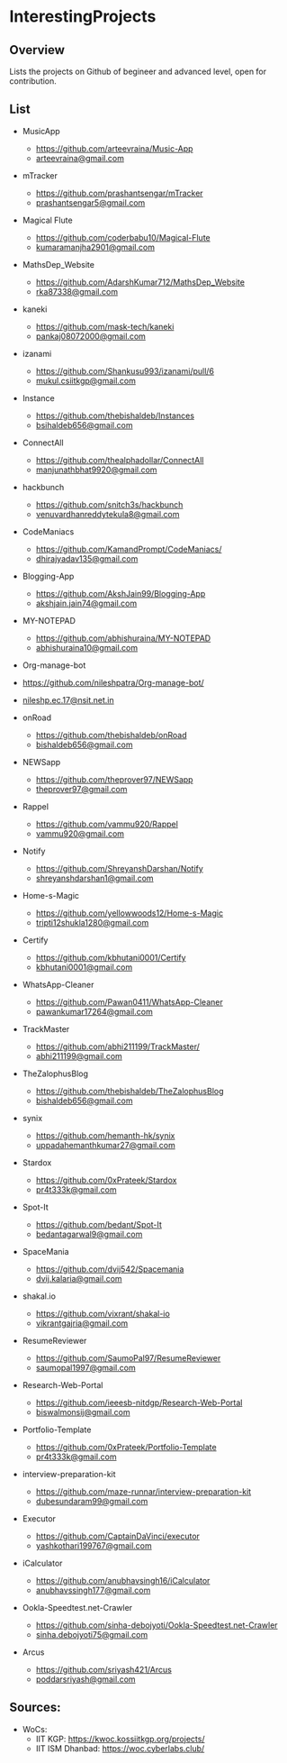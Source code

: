# InterestingProjects


## Overview
Lists the projects on Github of begineer and advanced level, open for contribution.


## List
- MusicApp 
  - https://github.com/arteevraina/Music-App
  -  arteevraina@gmail.com

- mTracker
  - https://github.com/prashantsengar/mTracker
  -  prashantsengar5@gmail.com
  
- Magical Flute
  - https://github.com/coderbabu10/Magical-Flute
  - kumaramanjha2901@gmail.com
  
- MathsDep_Website
  - https://github.com/AdarshKumar712/MathsDep_Website
  -  rka87338@gmail.com
  
- kaneki
  - https://github.com/mask-tech/kaneki
  - pankaj08072000@gmail.com
 
- izanami
  - https://github.com/Shankusu993/izanami/pull/6
  - mukul.csiitkgp@gmail.com
  
- Instance
  - https://github.com/thebishaldeb/Instances
  - bsihaldeb656@gmail.com

- ConnectAll
  - https://github.com/thealphadollar/ConnectAll
  - manjunathbhat9920@gmail.com
  
- hackbunch
  - https://github.com/snitch3s/hackbunch
  - venuvardhanreddytekula8@gmail.com
  
- CodeManiacs
  - https://github.com/KamandPrompt/CodeManiacs/
  - dhirajyadav135@gmail.com
  
- Blogging-App
  - https://github.com/AkshJain99/Blogging-App
  - akshjain.jain74@gmail.com
  
- MY-NOTEPAD
   - https://github.com/abhishuraina/MY-NOTEPAD
   - abhishuraina10@gmail.com
   
 - Org-manage-bot
  - https://github.com/nileshpatra/Org-manage-bot/
  - nileshp.ec.17@nsit.net.in
  
- onRoad
  - https://github.com/thebishaldeb/onRoad
  - bishaldeb656@gmail.com
  
- NEWSapp
  - https://github.com/theprover97/NEWSapp
  - theprover97@gmail.com
  
- Rappel
  - https://github.com/vammu920/Rappel
  - vammu920@gmail.com
  
- Notify
  - https://github.com/ShreyanshDarshan/Notify
  - shreyanshdarshan1@gmail.com
  
- Home-s-Magic
  - https://github.com/yellowwoods12/Home-s-Magic
  - tripti12shukla1280@gmail.com
  
- Certify
  - https://github.com/kbhutani0001/Certify
  - kbhutani0001@gmail.com
  
- WhatsApp-Cleaner
  - https://github.com/Pawan0411/WhatsApp-Cleaner
  - pawankumar17264@gmail.com

- TrackMaster
  - https://github.com/abhi211199/TrackMaster/
  - abhi211199@gmail.com
  
- TheZalophusBlog
  - https://github.com/thebishaldeb/TheZalophusBlog
  - bishaldeb656@gmail.com
  
- synix
  - https://github.com/hemanth-hk/synix
  - uppadahemanthkumar27@gmail.com

- Stardox
  - https://github.com/0xPrateek/Stardox
  - pr4t333k@gmail.com
  
- Spot-It
  - https://github.com/bedant/Spot-It
  - bedantagarwal9@gmail.com
  
- SpaceMania
  - https://github.com/dvij542/Spacemania
  - dvij.kalaria@gmail.com
  
- shakal.io
   - https://github.com/vixrant/shakal-io
   - vikrantgajria@gmail.com
   
- ResumeReviewer
  - https://github.com/SaumoPal97/ResumeReviewer
  - saumopal1997@gmail.com
  
- Research-Web-Portal
  - https://github.com/ieeesb-nitdgp/Research-Web-Portal
  - biswalmonsij@gmail.com
  
- Portfolio-Template
  - https://github.com/0xPrateek/Portfolio-Template
  - pr4t333k@gmail.com
  
- interview-preparation-kit
  - https://github.com/maze-runnar/interview-preparation-kit
  - dubesundaram99@gmail.com
  
- Executor
  - https://github.com/CaptainDaVinci/executor
  - yashkothari199767@gmail.com
  
- iCalculator
  - https://github.com/anubhavsingh16/iCalculator
  - anubhavssingh177@gmail.com
  
- Ookla-Speedtest.net-Crawler
  - https://github.com/sinha-debojyoti/Ookla-Speedtest.net-Crawler
  - sinha.debojyoti75@gmail.com
  
- Arcus
  - https://github.com/sriyash421/Arcus
  - poddarsriyash@gmail.com
   

## Sources:
- WoCs:
  - IIT KGP: https://kwoc.kossiitkgp.org/projects/
  - IIT ISM Dhanbad: https://woc.cyberlabs.club/

